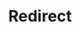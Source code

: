 ﻿---
layout: src/layouts/Redirect.astro
title: Redirect
redirect: /docs/deployments/aws/removecloudformation
pubDate:  2023-01-01
navSearch: false
navSitemap: false
navMenu: false
---
